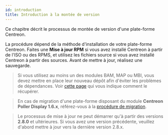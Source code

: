 ```yaml
---
id: introduction
title: Introduction à la montée de version
---
```


Ce chapitre décrit le processus de montée de version d'une plate-forme Centreon.

La procédure dépend de la méthode d'installation de votre plate-forme Centreon.
Faites une **Mise à jour RPM** si vous avez installé Centreon à partir de
l'ISO ou des RPMS, et utilisez les fichiers source si vous avez installé Centreon à partir des sources. Avant de mettre
à jour, réalisez une sauvegarde.

> Si vous utilisez au moins un des modules BAM, MAP ou MBI, vous devez mettre 
> en place leur nouveau dépôt afin d'éviter les problèmes de dépendances.
> Voir [cette page](../reporting/upgrade.html#monter-de-version-du-paquet)
> qui vous indique comment le récupérer.

> En cas de migration d'une plate-forme disposant du module **Centreon Poller
> Display 1.6.x**, référez-vous à la
> [procédure de migration](../migrate/poller-display-to-remote-server.html).

> Le processus de mise à jour ne peut démarrer qu'à partir des versions **2.8.0**
> et ultérieures. Si vous avez une version précédente, veuillez d'abord mettre à
> jour vers la dernière version 2.8.x.
